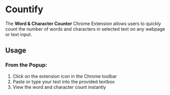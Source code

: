 # Countify

The **Word & Character Counter** Chrome Extension allows users to quickly count the number of words and characters in selected text on any webpage or text input.

## Usage

### From the Popup:
1. Click on the extension icon in the Chrome toolbar
2. Paste or type your text into the provided textbox
3. View the word and character count instantly
